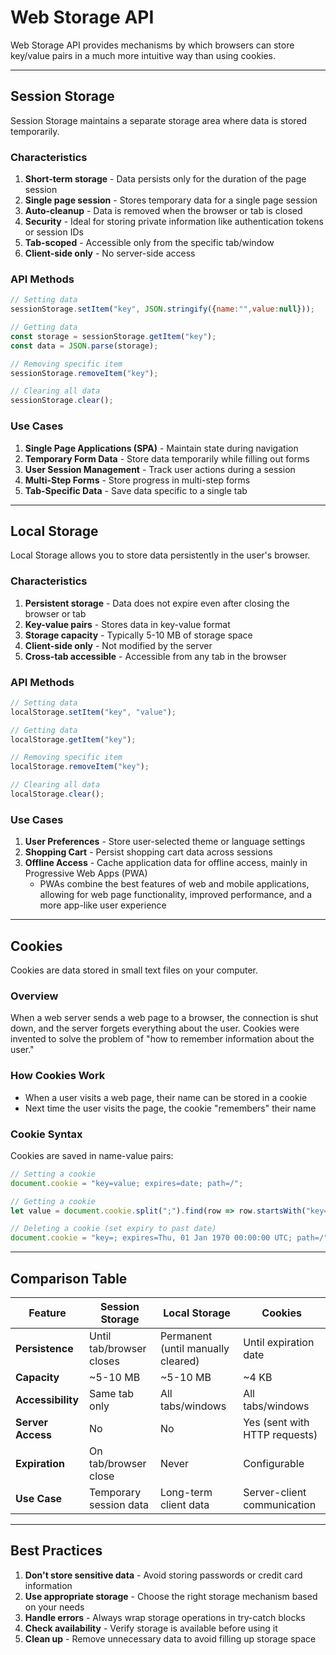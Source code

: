 # Web Storage API

Web Storage API provides mechanisms by which browsers can store key/value pairs in a much more intuitive way than using cookies.

---

## Session Storage

Session Storage maintains a separate storage area where data is stored temporarily.

### Characteristics

1. **Short-term storage** - Data persists only for the duration of the page session
2. **Single page session** - Stores temporary data for a single page session
3. **Auto-cleanup** - Data is removed when the browser or tab is closed
4. **Security** - Ideal for storing private information like authentication tokens or session IDs
5. **Tab-scoped** - Accessible only from the specific tab/window
6. **Client-side only** - No server-side access

### API Methods

```javascript
// Setting data
sessionStorage.setItem("key", JSON.stringify({name:"",value:null}));

// Getting data
const storage = sessionStorage.getItem("key");
const data = JSON.parse(storage);

// Removing specific item
sessionStorage.removeItem("key");

// Clearing all data
sessionStorage.clear();
```

### Use Cases

1. **Single Page Applications (SPA)** - Maintain state during navigation
2. **Temporary Form Data** - Store data temporarily while filling out forms
3. **User Session Management** - Track user actions during a session
4. **Multi-Step Forms** - Store progress in multi-step forms
5. **Tab-Specific Data** - Save data specific to a single tab

---

## Local Storage

Local Storage allows you to store data persistently in the user's browser.

### Characteristics

1. **Persistent storage** - Data does not expire even after closing the browser or tab
2. **Key-value pairs** - Stores data in key-value format
3. **Storage capacity** - Typically 5-10 MB of storage space
4. **Client-side only** - Not modified by the server
5. **Cross-tab accessible** - Accessible from any tab in the browser

### API Methods

```javascript
// Setting data
localStorage.setItem("key", "value");

// Getting data
localStorage.getItem("key");

// Removing specific item
localStorage.removeItem("key");

// Clearing all data
localStorage.clear();
```

### Use Cases

1. **User Preferences** - Store user-selected theme or language settings
2. **Shopping Cart** - Persist shopping cart data across sessions
3. **Offline Access** - Cache application data for offline access, mainly in Progressive Web Apps (PWA)
   - PWAs combine the best features of web and mobile applications, allowing for web page functionality, improved performance, and a more app-like user experience

---

## Cookies

Cookies are data stored in small text files on your computer.

### Overview

When a web server sends a web page to a browser, the connection is shut down, and the server forgets everything about the user. Cookies were invented to solve the problem of "how to remember information about the user."

### How Cookies Work

- When a user visits a web page, their name can be stored in a cookie
- Next time the user visits the page, the cookie "remembers" their name

### Cookie Syntax

Cookies are saved in name-value pairs:

```javascript
// Setting a cookie
document.cookie = "key=value; expires=date; path=/";

// Getting a cookie
let value = document.cookie.split(";").find(row => row.startsWith("key="));

// Deleting a cookie (set expiry to past date)
document.cookie = "key=; expires=Thu, 01 Jan 1970 00:00:00 UTC; path=/";
```

---

## Comparison Table

| Feature | Session Storage | Local Storage | Cookies |
|---------|----------------|---------------|---------|
| **Persistence** | Until tab/browser closes | Permanent (until manually cleared) | Until expiration date |
| **Capacity** | ~5-10 MB | ~5-10 MB | ~4 KB |
| **Accessibility** | Same tab only | All tabs/windows | All tabs/windows |
| **Server Access** | No | No | Yes (sent with HTTP requests) |
| **Expiration** | On tab/browser close | Never | Configurable |
| **Use Case** | Temporary session data | Long-term client data | Server-client communication |

---

## Best Practices

1. **Don't store sensitive data** - Avoid storing passwords or credit card information
2. **Use appropriate storage** - Choose the right storage mechanism based on your needs
3. **Handle errors** - Always wrap storage operations in try-catch blocks
4. **Check availability** - Verify storage is available before using it
5. **Clean up** - Remove unnecessary data to avoid filling up storage space
